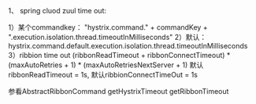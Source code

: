 1、 spring cluod zuul time out:

1）某个commandkey： "hystrix.command." + commandKey + ".execution.isolation.thread.timeoutInMilliseconds"
2）默认： hystrix.command.default.execution.isolation.thread.timeoutInMilliseconds   
3）ribbion time out
    (ribbonReadTimeout + ribbonConnectTimeout) * (maxAutoRetries + 1) * (maxAutoRetriesNextServer + 1)
    默认ribbonReadTimeout = 1s, 默认ribbionConnectTimeOut = 1s
    
 参看AbstractRibbonCommand  getHystrixTimeout  getRibbonTimeout
